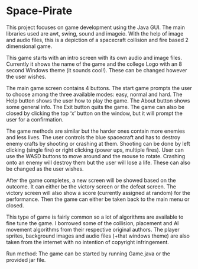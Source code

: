 # Space-Pirate

This project focuses on game development using the Java GUI. The main libraries used are awt, swing, sound and imageio. With the help of image and audio files, this is a depiction of a spacecraft collision and fire based 2 dimensional game.

This game starts with an intro screen with its own audio and image files. Currently it shows the name of the game and the college Logo with an 8 second Windows theme (it sounds cool!). These can be changed however the user wishes.

The main game screen contains 4 buttons. The start game prompts the user to choose among the three available modes: easy, normal and hard. The Help button shows the user how to play the game. The About button shows some general info. The Exit button quits the game. The game can also be closed by clicking the top ‘x’ button on the window, but it will prompt the user for a confirmation.

The game methods are similar but the harder ones contain more enemies and less lives. The user controls the blue spacecraft and has to destroy enemy crafts by shooting or crashing at them. Shooting can be done by left clicking (single fire) or right clicking (power ups, multiple fires). User can use the WASD buttons to move around and the mouse to rotate. Crashing onto an enemy will destroy them but the user will lose a life. These can also be changed as the user wishes.


After the game completes, a new screen will be showed based on the outcome. It can either be the victory screen or the defeat screen. The victory screen will also show a score (currently assigned at random) for the performance. Then the game can either be taken back to the main menu or closed.

This type of game is fairly common so a lot of algorithms are available to fine tune the game. I borrowed some of the collision, placement and AI movement algorithms from their respective original authors. The player sprites, background images and audio files (+that windows theme) are also taken from the internet with no intention of copyright infringement.

Run method: The game can be started by running Game.java or the provided jar file.
